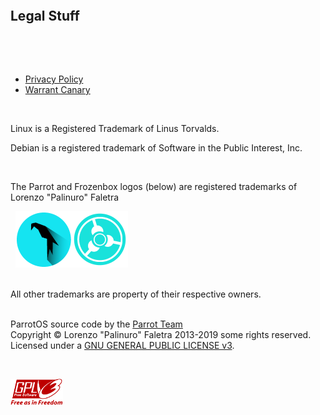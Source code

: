 
&nbsp;

&nbsp;

## Legal Stuff

&nbsp;

&nbsp;


- [Privacy Policy](privacy.md)
- [Warrant Canary](warrant-canary.md)


&nbsp;

Linux is a Registered Trademark of Linus Torvalds.

Debian is a registered trademark of Software in the Public Interest, Inc. 

&nbsp;

The Parrot and Frozenbox logos (below) are registered trademarks of Lorenzo "Palinuro" Faletra

&nbsp;
![Parrot logo](../img/parrot-logo-new-sml.png)![Frozenbox](../img/frozenbox-sml.png)   
&nbsp;


All other trademarks are property of their respective owners.    

<a rel="license" href="https://www.gnu.org/licenses/gpl-3.0.en.html"></a><br /><span xmlns:dct="http://purl.org/dc/terms/" property="dct:title">ParrotOS source code</span> by the <a xmlns:cc="http://creativecommons.org/ns#" href="https://www.parrotsec.org/docs/team/" property="cc:attributionName" rel="cc:attributionURL">Parrot Team</a><br> Copyright © Lorenzo "Palinuro" Faletra 2013-2019 some rights reserved. <br> Licensed under a <a rel="license" href="https://www.gnu.org/licenses/gpl-3.0.en.html">GNU GENERAL PUBLIC LICENSE v3</a>.

&nbsp;

![GNU GPL v3](../img/gplv3-with-text-84x42.png)    



